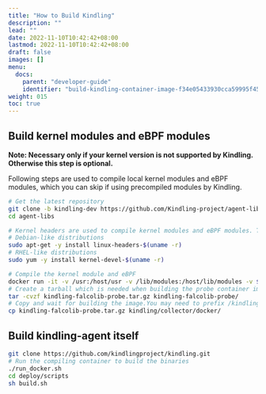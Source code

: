 ```yaml
---
title: "How to Build Kindling"
description: ""
lead: ""
date: 2022-11-10T10:42:42+08:00
lastmod: 2022-11-10T10:42:42+08:00
draft: false
images: []
menu:
  docs:
    parent: "developer-guide"
    identifier: "build-kindling-container-image-f34e05433930cca59995f456a1303144"
weight: 015
toc: true
---
```


## Build kernel modules and eBPF modules
**Note: Necessary only if your kernel version is not supported by Kindling. Otherwise this step is optional.**

Following steps are used to compile local kernel modules and eBPF modules, which you can skip if using precompiled modules by Kindling.


```bash
# Get the latest repository
git clone -b kindling-dev https://github.com/Kindling-project/agent-libs
cd agent-libs

# Kernel headers are used to compile kernel modules and eBPF modules. The version of kernel headers must match the runtime. Warning: The command might not work with some kernel, or install kernel headers in another way. http://rpm.pbone.net is a choice to find RPMs for RHEL-like distributions.
# Debian-like distributions
sudo apt-get -y install linux-headers-$(uname -r)
# RHEL-like distributions
sudo yum -y install kernel-devel-$(uname -r)

# Compile the kernel module and eBPF
docker run -it -v /usr:/host/usr -v /lib/modules:/host/lib/modules -v $PWD:/source kindlingproject/kernel-builder:latest
# Create a tarball which is needed when building the probe container image
tar -cvzf kindling-falcolib-probe.tar.gz kindling-falcolib-probe/
# Copy and wait for building the image.You may need to prefix /kindling path with your own absolute path
cp kindling-falcolib-probe.tar.gz kindling/collector/docker/
```

## Build kindling-agent itself

```bash
git clone https://github.com/kindlingproject/kindling.git
# Run the compiling container to build the binaries
./run_docker.sh
cd deploy/scripts
sh build.sh
```
